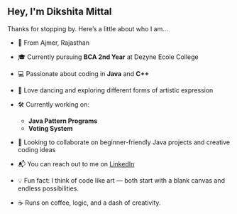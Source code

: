 ## Hey, I'm Dikshita Mittal

Thanks for stopping by. Here’s a little about who I am...

* 📍 From Ajmer, Rajasthan
* 🎓 Currently pursuing **BCA 2nd Year** at Dezyne Ecole College
* 💻 Passionate about coding in **Java** and **C++**
* 🎨 Love dancing and exploring different forms of artistic expression
* 🛠 Currently working on:

  * **Java Pattern Programs**
  * **Voting System**
* 🤝 Looking to collaborate on beginner-friendly Java projects and creative coding ideas
* 📬 You can reach out to me on [LinkedIn](https://www.linkedin.com/)
* 💡 Fun fact: I think of code like art — both start with a blank canvas and endless possibilities.
* ☕ Runs on coffee, logic, and a dash of creativity.
